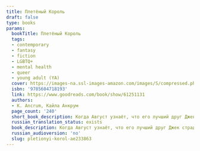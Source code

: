 ```yaml
---
title: Плетёный Король
draft: false
type: books
params:
  bookTitle: Плетёный Король
  tags:
  - contemporary
  - fantasy
  - fiction
  - LGBTQ+
  - mental health
  - queer
  - young adult (YA)
  cover: https://images-na.ssl-images-amazon.com/images/S/compressed.photo.goodreads.com/books/1654705474i/61251131.jpg
  isbn: '9785604718193'
  link: https://www.goodreads.com/book/show/61251131
  authors:
  - K. Ancrum, Кайла Анкрум
  page_count: '240'
  short_book_description: Когда Август узнаёт, что его лучший друг Джек страдает галлюцинациями, он решает ему помочь. Видения Джека с каждым днем становятся все ярче.
  russian_translation_status: exists
  book_description: Когда Август узнаёт, что его лучший друг Джек страдает галлюцинациями, он решает ему помочь. Видения Джека с каждым днем становятся все ярче. Наложенные на реальность, они создают вокруг него тщательно продуманный мир фантазий, которым правит Плетеный Король. Согласно темному пророчеству, существующему в этом мире, Плетеный Король должен найти и вернуть пропавший Лазурный Сполох, иначе всех его жителей неминуемо ждет смерть. Вслед за Джеком Август погружается в вымышленный мир и вскоре сам начинает сомневаться, что реально, а что нет.
  russian_audioversion: 'no'
  slug: pletionyi-korol-ae233863
---
```


